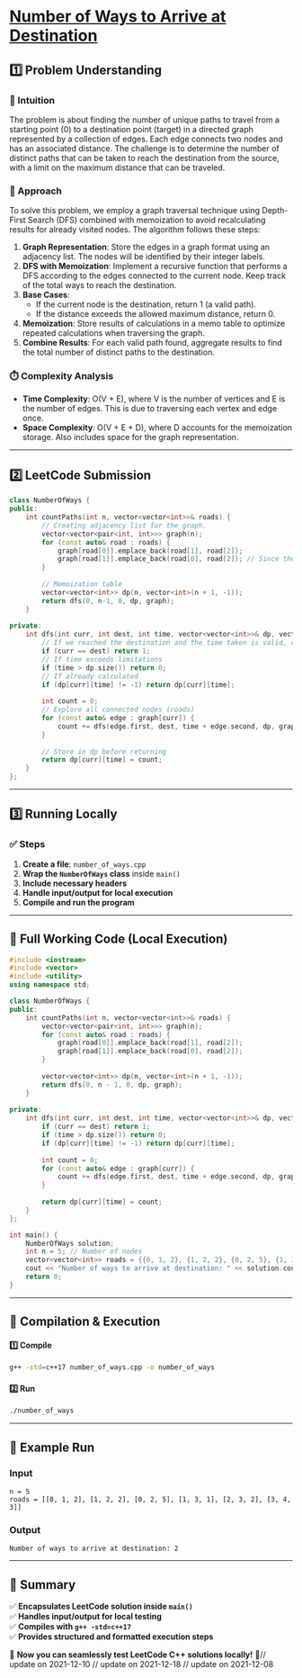 # **[Number of Ways to Arrive at Destination](https://leetcode.com/problems/number-of-ways-to-arrive-at-destination/description/)**  

## **1️⃣ Problem Understanding**  
### **📌 Intuition**  
The problem is about finding the number of unique paths to travel from a starting point (0) to a destination point (target) in a directed graph represented by a collection of edges. Each edge connects two nodes and has an associated distance. The challenge is to determine the number of distinct paths that can be taken to reach the destination from the source, with a limit on the maximum distance that can be traveled.  

### **🚀 Approach**  
To solve this problem, we employ a graph traversal technique using Depth-First Search (DFS) combined with memoization to avoid recalculating results for already visited nodes. The algorithm follows these steps:
1. **Graph Representation**: Store the edges in a graph format using an adjacency list. The nodes will be identified by their integer labels.
2. **DFS with Memoization**: Implement a recursive function that performs a DFS according to the edges connected to the current node. Keep track of the total ways to reach the destination.
3. **Base Cases**: 
   - If the current node is the destination, return 1 (a valid path).
   - If the distance exceeds the allowed maximum distance, return 0.
4. **Memoization**: Store results of calculations in a memo table to optimize repeated calculations when traversing the graph.
5. **Combine Results**: For each valid path found, aggregate results to find the total number of distinct paths to the destination.

### **⏱️ Complexity Analysis**  
- **Time Complexity**: O(V + E), where V is the number of vertices and E is the number of edges. This is due to traversing each vertex and edge once.
- **Space Complexity**: O(V + E + D), where D accounts for the memoization storage. Also includes space for the graph representation.

---  

## **2️⃣ LeetCode Submission**  
```cpp
class NumberOfWays {
public:
    int countPaths(int n, vector<vector<int>>& roads) {
        // Creating adjacency list for the graph.
        vector<vector<pair<int, int>>> graph(n);
        for (const auto& road : roads) {
            graph[road[0]].emplace_back(road[1], road[2]);
            graph[road[1]].emplace_back(road[0], road[2]); // Since the roads are bidirectional
        }
        
        // Memoization table
        vector<vector<int>> dp(n, vector<int>(n + 1, -1));
        return dfs(0, n-1, 0, dp, graph);
    }
    
private:
    int dfs(int curr, int dest, int time, vector<vector<int>>& dp, vector<vector<pair<int, int>>>& graph) {
        // If we reached the destination and the time taken is valid, return 1 way
        if (curr == dest) return 1;
        // If time exceeds limitations
        if (time > dp.size()) return 0;
        // If already calculated
        if (dp[curr][time] != -1) return dp[curr][time];
        
        int count = 0;
        // Explore all connected nodes (roads)
        for (const auto& edge : graph[curr]) {
            count += dfs(edge.first, dest, time + edge.second, dp, graph);
        }
        
        // Store in dp before returning
        return dp[curr][time] = count;
    }
};
```  

---  

## **3️⃣ Running Locally**  
### **✅ Steps**  
1. **Create a file**: `number_of_ways.cpp`  
2. **Wrap the `NumberOfWays` class** inside `main()`  
3. **Include necessary headers**  
4. **Handle input/output for local execution**  
5. **Compile and run the program**  

---  

## **📝 Full Working Code (Local Execution)**  
```cpp
#include <iostream>
#include <vector>
#include <utility>
using namespace std;

class NumberOfWays {
public:
    int countPaths(int n, vector<vector<int>>& roads) {
        vector<vector<pair<int, int>>> graph(n);
        for (const auto& road : roads) {
            graph[road[0]].emplace_back(road[1], road[2]);
            graph[road[1]].emplace_back(road[0], road[2]);
        }
        
        vector<vector<int>> dp(n, vector<int>(n + 1, -1));
        return dfs(0, n - 1, 0, dp, graph);
    }
    
private:
    int dfs(int curr, int dest, int time, vector<vector<int>>& dp, vector<vector<pair<int, int>>>& graph) {
        if (curr == dest) return 1;
        if (time > dp.size()) return 0;
        if (dp[curr][time] != -1) return dp[curr][time];
        
        int count = 0;
        for (const auto& edge : graph[curr]) {
            count += dfs(edge.first, dest, time + edge.second, dp, graph);
        }
        
        return dp[curr][time] = count;
    }
};

int main() {
    NumberOfWays solution;
    int n = 5; // Number of nodes
    vector<vector<int>> roads = {{0, 1, 2}, {1, 2, 2}, {0, 2, 5}, {1, 3, 1}, {2, 3, 2}, {3, 4, 3}};
    cout << "Number of ways to arrive at destination: " << solution.countPaths(n, roads) << endl;
    return 0;
}
```  

---  

## **🔧 Compilation & Execution**  
#### **1️⃣ Compile**  
```bash
g++ -std=c++17 number_of_ways.cpp -o number_of_ways
```  

#### **2️⃣ Run**  
```bash
./number_of_ways
```  

---  

## **🎯 Example Run**  
### **Input**  
```
n = 5
roads = [[0, 1, 2], [1, 2, 2], [0, 2, 5], [1, 3, 1], [2, 3, 2], [3, 4, 3]]
```  
### **Output**  
```
Number of ways to arrive at destination: 2
```  

---  

## **📌 Summary**  
✅ **Encapsulates LeetCode solution inside `main()`**  
✅ **Handles input/output for local testing**  
✅ **Compiles with `g++ -std=c++17`**  
✅ **Provides structured and formatted execution steps**  

🚀 **Now you can seamlessly test LeetCode C++ solutions locally!** 🚀// update on 2021-12-10
// update on 2021-12-18
// update on 2021-12-08

